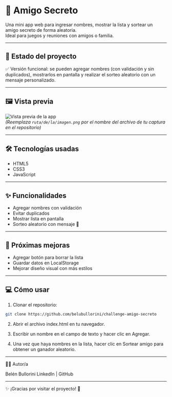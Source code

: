 # 🎁 Amigo Secreto

Una mini app web para ingresar nombres, mostrar la lista y sortear un amigo secreto de forma aleatoria.  
Ideal para juegos y reuniones con amigos o familia.

---

## 📌 Estado del proyecto
✅ Versión funcional: se pueden agregar nombres (con validación y sin duplicados), mostrarlos en pantalla y realizar el sorteo aleatorio con un mensaje personalizado.

---

## 🖼 Vista previa

![Vista previa de la app](ruta/de/la/imagen.png)  
*(Reemplaza `ruta/de/la/imagen.png` por el nombre del archivo de tu captura en el repositorio)*

---

## 🛠 Tecnologías usadas
- HTML5
- CSS3
- JavaScript

---

## ✨ Funcionalidades
- Agregar nombres con validación
- Evitar duplicados
- Mostrar lista en pantalla
- Sorteo aleatorio con mensaje 🎉

---

## 🚀 Próximas mejoras
- Agregar botón para borrar la lista
- Guardar datos en LocalStorage
- Mejorar diseño visual con más estilos

---

## 💻 Cómo usar

1. Clonar el repositorio:
```bash
git clone https://github.com/belubullorini/challenge-amigo-secreto
```
2. Abrir el archivo index.html en tu navegador.


3. Escribir un nombre en el campo de texto y hacer clic en Agregar.


4. Una vez que haya nombres en la lista, hacer clic en Sortear amigo para obtener un ganador aleatorio.




---

👩‍💻 Autor/a

Belén Bullorini
LinkedIn | GitHub


---

✨ ¡Gracias por visitar el proyecto! 🎉
